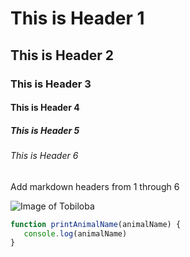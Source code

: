 # This is Header 1
## This is Header 2
### This is Header 3
#### This is Header 4
##### This is Header 5
###### This is Header 6


Add markdown headers from 1 through 6

![Image of Tobiloba](https://pbs.twimg.com/profile_images/1715448009289273344/tK-4D7h3_400x400.jpg)


```js
function printAnimalName(animalName) {
   console.log(animalName)
}
```

